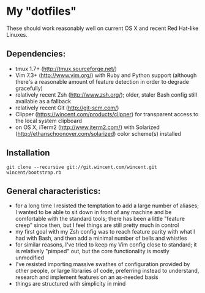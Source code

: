 # My "dotfiles"

These should work reasonably well on current OS X and recent Red Hat-like
Linuxes.

## Dependencies:

* tmux 1.7+ (http://tmux.sourceforge.net/)
* Vim 7.3+ (http://www.vim.org/) with Ruby and Python support (although there's
  a reasonable amount of feature detection in order to degrade gracefully)
* relatively recent Zsh (http://www.zsh.org/); older, staler Bash config still available as a
  fallback
* relatively recent Git (http://git-scm.com/)
* Clipper (https://wincent.com/products/clipper) for transparent access to the
  local system clipboard
* on OS X, iTerm2 (http://www.iterm2.com/) with Solarized
  (http://ethanschoonover.com/solarized) color scheme(s) installed

## Installation

    git clone --recursive git://git.wincent.com/wincent.git
    wincent/bootstrap.rb

## General characteristics:

* for a long time I resisted the temptation to add a large number of aliases; I
  wanted to be able to sit down in front of any machine and be comfortable with
  the standard tools; there has been a little "feature creep" since then, but I
  feel things are still pretty much in control
* my first goal with my Zsh config was to reach feature parity with what I had
  with Bash, and then add a minimal number of bells and whistles
* for similar reasons, I've tried to keep my Vim config close to standard; it
  is relatively "pimped" out, but the core functionality is mostly unmodified
* I've resisted importing massive swathes of configuration provided by other
  people, or large libraries of code, preferring instead to understand, research
  and implement features on an as-needed basis
* things are structured with simplicity in mind
